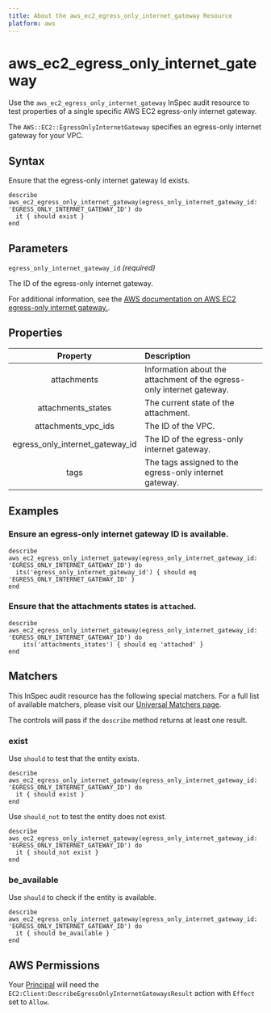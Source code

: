 ```yaml
---
title: About the aws_ec2_egress_only_internet_gateway Resource
platform: aws
---
```


# aws_ec2_egress_only_internet_gateway

Use the `aws_ec2_egress_only_internet_gateway` InSpec audit resource to test properties of a single specific AWS EC2 egress-only internet gateway.

The `AWS::EC2::EgressOnlyInternetGateway` specifies an egress-only internet gateway for your VPC.

## Syntax

Ensure that the egress-only internet gateway Id exists.

    describe aws_ec2_egress_only_internet_gateway(egress_only_internet_gateway_id: 'EGRESS_ONLY_INTERNET_GATEWAY_ID') do
      it { should exist }
    end

## Parameters

`egress_only_internet_gateway_id` _(required)_

The ID of the egress-only internet gateway.

For additional information, see the [AWS documentation on AWS EC2 egress-only internet gateway.](https://docs.aws.amazon.com/AWSCloudFormation/latest/UserGuide/aws-resource-ec2-egressonlyinternetgateway.html).

## Properties

| Property | Description |
| :---: | :--- |
| attachments | Information about the attachment of the egress-only internet gateway. |
| attachments_states | The current state of the attachment. |
| attachments_vpc_ids | The ID of the VPC. |
| egress_only_internet_gateway_id | The ID of the egress-only internet gateway. |
| tags | The tags assigned to the egress-only internet gateway. |

## Examples

### Ensure an egress-only internet gateway ID is available.

    describe aws_ec2_egress_only_internet_gateway(egress_only_internet_gateway_id: 'EGRESS_ONLY_INTERNET_GATEWAY_ID') do
      its('egress_only_internet_gateway_id') { should eq 'EGRESS_ONLY_INTERNET_GATEWAY_ID' }
    end

### Ensure that the attachments states is `attached`.

    describe aws_ec2_egress_only_internet_gateway(egress_only_internet_gateway_id: 'EGRESS_ONLY_INTERNET_GATEWAY_ID') do
        its('attachments_states') { should eq 'attached' }
    end

## Matchers

This InSpec audit resource has the following special matchers. For a full list of available matchers, please visit our [Universal Matchers page](https://www.inspec.io/docs/reference/matchers/).

The controls will pass if the `describe` method returns at least one result.

### exist

Use `should` to test that the entity exists.

    describe aws_ec2_egress_only_internet_gateway(egress_only_internet_gateway_id: 'EGRESS_ONLY_INTERNET_GATEWAY_ID') do
      it { should exist }
    end

Use `should_not` to test the entity does not exist.

    describe aws_ec2_egress_only_internet_gateway(egress_only_internet_gateway_id: 'EGRESS_ONLY_INTERNET_GATEWAY_ID') do
      it { should_not exist }
    end

### be_available

Use `should` to check if the entity is available.

    describe aws_ec2_egress_only_internet_gateway(egress_only_internet_gateway_id: 'EGRESS_ONLY_INTERNET_GATEWAY_ID') do
      it { should be_available }
    end

## AWS Permissions

Your [Principal](https://docs.aws.amazon.com/IAM/latest/UserGuide/intro-structure.html#intro-structure-principal) will need the `EC2:Client:DescribeEgressOnlyInternetGatewaysResult` action with `Effect` set to `Allow`.
